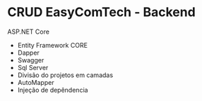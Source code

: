 # CRUD EasyComTech - Backend

ASP.NET Core

 - Entity Framework CORE
 - Dapper
 - Swagger
 - Sql Server
 - Divisão do projetos em camadas
 - AutoMapper
 - Injeção de depêndencia
